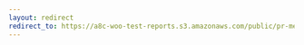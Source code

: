 ```yaml
---
layout: redirect
redirect_to: https://a8c-woo-test-reports.s3.amazonaws.com/public/pr-merge/43267/e2e/index.html
---
```

